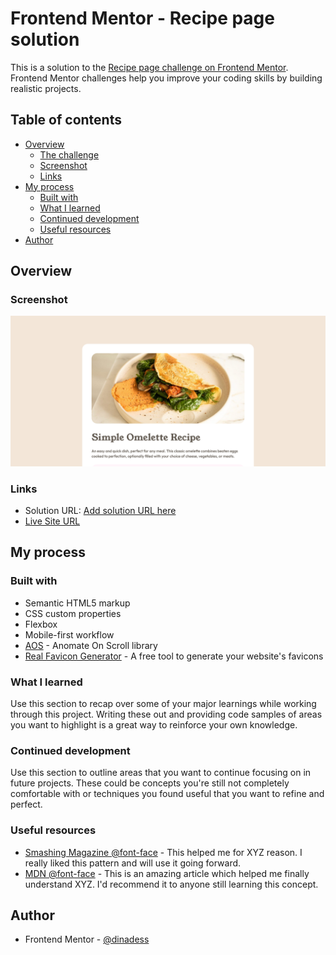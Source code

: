 # Frontend Mentor - Recipe page solution

This is a solution to the [Recipe page challenge on Frontend Mentor](https://www.frontendmentor.io/challenges/recipe-page-KiTsR8QQKm). Frontend Mentor challenges help you improve your coding skills by building realistic projects.

## Table of contents

- [Overview](#overview)
  - [The challenge](#the-challenge)
  - [Screenshot](#screenshot)
  - [Links](#links)
- [My process](#my-process)
  - [Built with](#built-with)
  - [What I learned](#what-i-learned)
  - [Continued development](#continued-development)
  - [Useful resources](#useful-resources)
- [Author](#author)

## Overview

### Screenshot

![](./assets/images/omelette-recipe-page-screenshot.png)

### Links

- Solution URL: [Add solution URL here](https://your-solution-url.com)
- [Live Site URL](https://dinadess.github.io/recipe-page-fm/)

## My process

### Built with

- Semantic HTML5 markup
- CSS custom properties
- Flexbox
- Mobile-first workflow
- [AOS](https://michalsnik.github.io/aos/) - Anomate On Scroll library
- [Real Favicon Generator](https://realfavicongenerator.net/) - A free tool to generate your website's favicons

### What I learned

Use this section to recap over some of your major learnings while working through this project. Writing these out and providing code samples of areas you want to highlight is a great way to reinforce your own knowledge.

### Continued development

Use this section to outline areas that you want to continue focusing on in future projects. These could be concepts you're still not completely comfortable with or techniques you found useful that you want to refine and perfect.

### Useful resources

- [Smashing Magazine @font-face](https://www.smashingmagazine.com/2013/02/setting-weights-and-styles-at-font-face-declaration/) - This helped me for XYZ reason. I really liked this pattern and will use it going forward.
- [MDN @font-face](https://developer.mozilla.org/en-US/docs/Web/CSS/@font-face/font-display) - This is an amazing article which helped me finally understand XYZ. I'd recommend it to anyone still learning this concept.

## Author

- Frontend Mentor - [@dinadess](https://www.frontendmentor.io/profile/dinadess)
